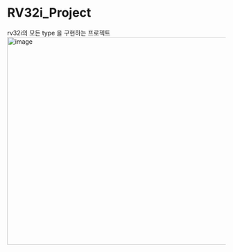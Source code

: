 # RV32i_Project

rv32i의 모든 type 을 구현하는 프로젝트
<img width="842" height="479" alt="image" src="https://github.com/user-attachments/assets/7d53dbd4-5961-459b-9f58-ea485a1cf50a" />


